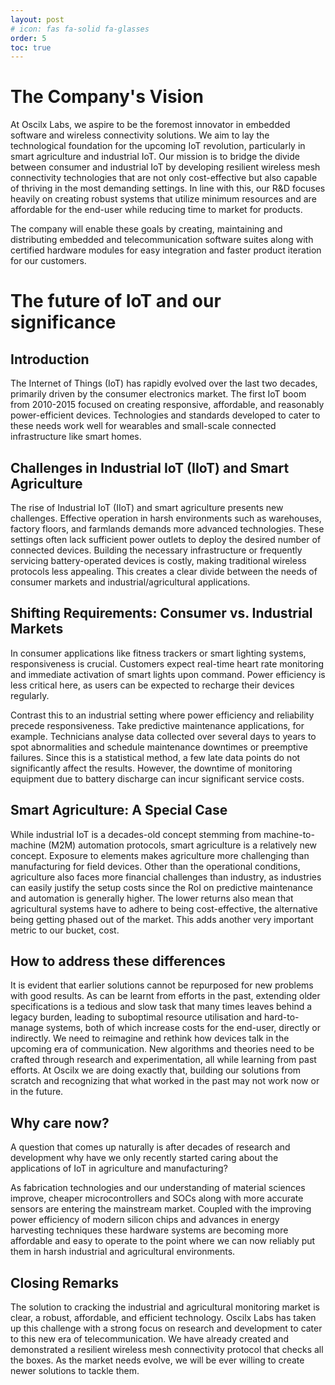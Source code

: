 ```yaml
---
layout: post
# icon: fas fa-solid fa-glasses
order: 5
toc: true
---
```


# The Company's Vision

At Oscilx Labs, we aspire to be the foremost innovator in embedded software and wireless connectivity solutions.
We aim to lay the technological foundation for the upcoming IoT revolution, particularly in smart agriculture and industrial IoT.
Our mission is to bridge the divide between consumer and industrial IoT by developing resilient wireless mesh connectivity technologies that are not only cost-effective but also capable of thriving in the most demanding settings.
In line with this, our R&D focuses heavily on creating robust systems that utilize minimum resources and are affordable for the end-user while reducing time to market for products.

The company will enable these goals by creating, maintaining and distributing embedded and telecommunication software suites along with certified hardware modules for easy integration and faster product iteration for our customers.

# The future of IoT and our significance

## Introduction

The Internet of Things (IoT) has rapidly evolved over the last two decades, primarily driven by the consumer electronics market.
The first IoT boom from 2010-2015 focused on creating responsive, affordable, and reasonably power-efficient devices.
Technologies and standards developed to cater to these needs work well for wearables and small-scale connected infrastructure like smart homes.

## Challenges in Industrial IoT (IIoT) and Smart Agriculture

The rise of Industrial IoT (IIoT) and smart agriculture presents new challenges.
Effective operation in harsh environments such as warehouses, factory floors, and farmlands demands more advanced technologies.
These settings often lack sufficient power outlets to deploy the desired number of connected devices.
Building the necessary infrastructure or frequently servicing battery-operated devices is costly, making traditional wireless protocols less appealing.
This creates a clear divide between the needs of consumer markets and industrial/agricultural applications.

## Shifting Requirements: Consumer vs. Industrial Markets

In consumer applications like fitness trackers or smart lighting systems, responsiveness is crucial.
Customers expect real-time heart rate monitoring and immediate activation of smart lights upon command.
Power efficiency is less critical here, as users can be expected to recharge their devices regularly.

Contrast this to an industrial setting where power efficiency and reliability precede responsiveness.
Take predictive maintenance applications, for example.
Technicians analyse data collected over several days to years to spot abnormalities and schedule maintenance downtimes or preemptive failures.
Since this is a statistical method, a few late data points do not significantly affect the results.
However, the downtime of monitoring equipment due to battery discharge can incur significant service costs.

## Smart Agriculture: A Special Case

While industrial IoT is a decades-old concept stemming from machine-to-machine (M2M) automation protocols, smart agriculture is a relatively new concept. Exposure to elements makes agriculture more challenging than manufacturing for field devices. Other than the operational conditions, agriculture also faces more financial challenges than industry, as industries can easily justify the setup costs since the RoI on predictive maintenance and automation is generally higher. The lower returns also mean that agricultural systems have to adhere to being cost-effective, the alternative being getting phased out of the market. This adds another very important metric to our bucket, cost.

## How to address these differences

It is evident that earlier solutions cannot be repurposed for new problems with good results. As can be learnt from efforts in the past, extending older specifications is a tedious and slow task that many times leaves behind a legacy burden, leading to suboptimal resource utilisation and hard-to-manage systems, both of which increase costs for the end-user, directly or indirectly. We need to reimagine and rethink how devices talk in the upcoming era of communication. New algorithms and theories need to be crafted through research and experimentation, all while learning from past efforts. At Oscilx we are doing exactly that, building our solutions from scratch and recognizing that what worked in the past may not work now or in the future.

## Why care now?

A question that comes up naturally is after decades of research and development why have we only recently started caring about the applications of IoT in agriculture and manufacturing?

As fabrication technologies and our understanding of material sciences improve, cheaper microcontrollers and SOCs along with more accurate sensors are entering the mainstream market. Coupled with the improving power efficiency of modern silicon chips and advances in energy harvesting techniques these hardware systems are becoming more affordable and easy to operate to the point where we can now reliably put them in harsh industrial and agricultural environments.

## Closing Remarks

The solution to cracking the industrial and agricultural monitoring market is clear, a robust, affordable, and efficient technology. Oscilx Labs has taken up this challenge with a strong focus on research and development to cater to this new era of telecommunication. We have already created and demonstrated a resilient wireless mesh connectivity protocol that checks all the boxes. As the market needs evolve, we will be ever willing to create newer solutions to tackle them.